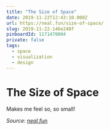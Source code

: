 ```yaml
---
title: "The Size of Space"
date: 2019-11-22T12:43:10.000Z
url: https://neal.fun/size-of-space/
slug: 2019-11-22-146e248f
pinboardId: 1171470004
private: false
tags:
  - space
  - visualization
  - design
---
```


# The Size of Space

Makes me feel so, so small!

_Source: [neal.fun](https://neal.fun/size-of-space/)_
